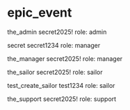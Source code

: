 # epic_event

the_admin
secret2025!
role: admin

secret
secret1234
role: manager

the_manager
secret2025!
role: manager

the_sailor
secret2025!
role: sailor

test_create_sailor
test1234
role: sailor

the_support
secret2025!
role: support
